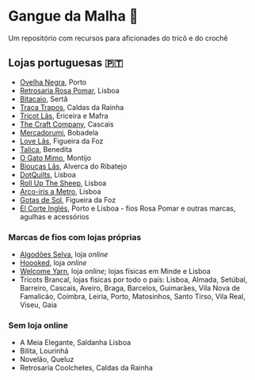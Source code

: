 # Gangue da Malha 🧶

Um repositório com recursos para aficionades do tricô e do crochê

## Lojas portuguesas 🇵🇹

- [Ovelha Negra](https://loja.ovelha-negra.com/), Porto
- [Retrosaria Rosa Pomar](https://retrosaria.rosapomar.com/), Lisboa
- [Bitacaio](https://loja.bitacaio.pt/), Sertã
- [Traça Trapos](https://tracatrapos.pt/), Caldas da Rainha
- [Tricot Lãs](https://www.tricot-las.com/), Ericeira e Mafra
- [The Craft Company](https://thecraftcompany.pt/), Cascais
- [Mercadorumi](https://mercadurumi.pt/), Bobadela
- [Love Lãs](https://www.lovelas.pt/), Figueira da Foz
- [Talica](https://talica.pt), Benedita
- [O Gato Mimo](https://www.ogatomimo.com.pt/), Montijo
- [Bioucas Lãs](https://bioucas.pt/), Alverca do Ribatejo
- [DotQuilts](https://dotquilts.com/), Lisboa
- [Roll Up The Sheep](https://rollupthesheep.lojasonlinectt.pt/), Lisboa
- [Arco-íris a Metro](https://www.arcoirisametro.com/), Lisboa
- [Gotas de Sol](https://www.gotasdesol.pt/), Figueira da Foz
- [El Corte Inglés](https://www.elcorteingles.pt/), Porto e Lisboa - fios Rosa Pomar e outras marcas, agulhas e acessórios

### Marcas de fios com lojas próprias

- [Algodões Selva](https://algodoesselva.pt/), loja _online_
- [Hoooked](https://www.hoookedyarn.com/en/), loja _online_
- [Welcome Yarn](https://welcomeyarn.pt/pt), loja _online_; lojas físicas em Minde e Lisboa
- Tricots Brancal, lojas físicas por todo o país: Lisboa, Almada, Setúbal, Barreiro, Cascais, Aveiro, Braga, Barcelos, Guimarães, Vila Nova de Famalicão, Coimbra, Leiria, Porto, Matosinhos, Santo Tirso, Vila Real, Viseu, Gaia

### Sem loja online
- A Meia Elegante, Saldanha Lisboa
- Bilita, Lourinhã
- Novelão, Queluz
- Retrosaria Coolchetes, Caldas da Rainha


